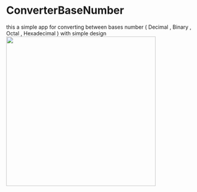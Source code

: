 # ConverterBaseNumber
this a simple app for converting between bases number ( Decimal , Binary , Octal , Hexadecimal ) with simple design
<img src ="https://user-images.githubusercontent.com/105106529/224839549-ac4cc959-864d-4f4b-beab-496e006539c8.jpg" width="400" hight="400">
